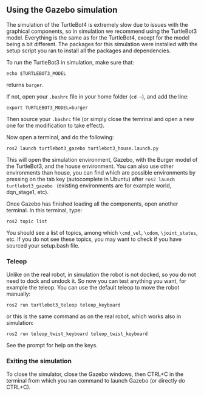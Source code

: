 ## Using the Gazebo simulation

The simulation of the TurtleBot4 is extremely slow due to issues with the graphical components, so in simulation we recommend using the TurtleBot3 model. Everything is the same as for the TurtleBot4, except for the model being a bit different. The packages for this simulation were installed with the setup script you ran to install all the packages and dependencies.

To run the TurtleBot3 in simulation, make sure that:

```
echo $TURTLEBOT3_MODEL
```

returns ```burger```.

If not, open your `.bashrc` file in your home folder (`cd ~`), and add the line:

```
export TURTLEBOT3_MODEL=burger
```

Then source your `.bashrc` file (or simply close the temrinal and open a new one for the modification to take effect).

Now open a terminal, and do the following:

```
ros2 launch turtlebot3_gazebo turtlebot3_house.launch.py
``` 

This will open the simulation environment, Gazebo, with the Burger model of the TurtleBot3, and the house environment. You can also use other environments than house, you can find which are possible environments by pressing on the tab key (autocomplete in Ubuntu) after ```ros2 launch turtlebot3_gazebo ``` (existing environments are for example world, dqn_stage1, etc).

Once Gazebo has finished loading all the components, open another terminal. In this terminal, type:

```
ros2 topic list
```

You should see a list of topics, among which `\cmd_vel`, `\odom`, `\joint_states`, etc.
If you do not see these topics, you may want to check if you have sourced your setup.bash file.

### Teleop

Unlike on the real robot, in simulation the robot is not docked, so you do not need to dock and undock it. So now you can test anything you want, for example the teleop. You can use the default teleop to move the robot manually:

```
ros2 run turtlebot3_teleop teleop_keyboard
```
or this is the same command as on the real robot, which works also in simulation:

```
ros2 run teleop_twist_keyboard teleop_twist_keyboard
```

See the prompt for help on the keys. 

### Exiting the simulation
To close the simulator, close the Gazebo windows, then CTRL+C in the terminal from which you ran command to launch Gazebo (or directly do CTRL+C).